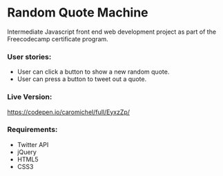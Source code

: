# Random Quote Machine

Intermediate Javascript front end web development project as part of the Freecodecamp certificate program.


### User stories: 

  - User can click a button to show a new random quote.
  - User can press a button to tweet out a quote.


### Live Version:
https://codepen.io/caromichel/full/EyxzZp/

### Requirements:
- Twitter API
- jQuery
- HTML5
- CSS3

